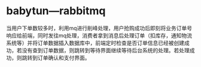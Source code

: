 # babytun—rabbitmq
当用户下单数较多时，利用mq进行削峰处理，用户抢购成功后即刻将业务订单号响应给前端，同时发往mq处理，消费者拿到消息后处理订单（扣库存，通知物流系统等）并将订单数据插入数据库中，前端定时检查是否订单信息已经被创建成功，若没有查到订单数据，则跳转到等待界面继续等待后台系统的处理。若处理成功，则跳转到订单确认和支付界面。